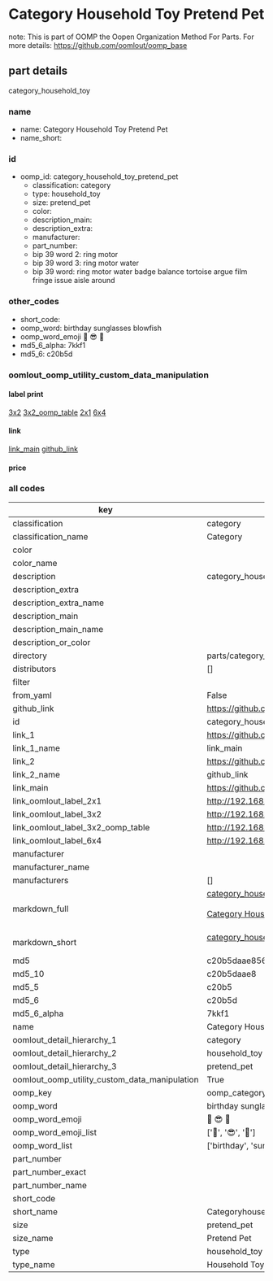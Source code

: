 # Category Household Toy Pretend Pet  

note: This is part of OOMP the Oopen Organization Method For Parts. For more details: https://github.com/oomlout/oomp_base

##  part details



category_household_toy

### name
* name: Category Household Toy Pretend Pet
* name_short: 
### id
* oomp_id: category_household_toy_pretend_pet
  * classification: category
  * type: household_toy
  * size: pretend_pet
  * color: 
  * description_main: 
  * description_extra: 
  * manufacturer: 
  * part_number: 
  * bip 39 word 2: ring motor
  * bip 39 word 3: ring motor water
  * bip 39 word: ring motor water badge balance tortoise argue film fringe issue aisle around

### other_codes
* short_code: 
* oomp_word: birthday sunglasses blowfish
* oomp_word_emoji :birthday: :sunglasses: :blowfish:
* md5_6_alpha: 7kkf1
* md5_6: c20b5d






### oomlout_oomp_utility_custom_data_manipulation
#### label print
[3x2](http://192.168.1.245:1112/?label=oomp%207kkf1)
[3x2_oomp_table](http://192.168.1.107:1112/?label=oomp%207kkf1)
[2x1](http://192.168.1.242:1112/?label=oomp%207kkf1)
[6x4](http://192.168.1.55:1112/?label=oomp%207kkf1)    

#### link

[link_main](https://github.com/oomlout/oomlout_oomp_current_version_messy/tree/main/parts/category_household_toy_pretend_pet) [github_link](https://github.com/oomlout/oomlout_oomp_part_src/tree/main/parts/category_household_toy_pretend_pet)                             

#### price







### all codes 
| key | value |  
| --- | --- |  
| classification | category |  
| classification_name | Category |  
| color |  |  
| color_name |  |  
| description | category_household_toy |  
| description_extra |  |  
| description_extra_name |  |  
| description_main |  |  
| description_main_name |  |  
| description_or_color |   |  
| directory | parts/category_household_toy_pretend_pet |  
| distributors | [] |  
| filter |  |  
| from_yaml | False |  
| github_link | https://github.com/oomlout/oomlout_oomp_part_src/tree/main/parts/category_household_toy_pretend_pet |  
| id | category_household_toy_pretend_pet |  
| link_1 | https://github.com/oomlout/oomlout_oomp_current_version_messy/tree/main/parts/category_household_toy_pretend_pet |  
| link_1_name | link_main |  
| link_2 | https://github.com/oomlout/oomlout_oomp_part_src/tree/main/parts/category_household_toy_pretend_pet |  
| link_2_name | github_link |  
| link_main | https://github.com/oomlout/oomlout_oomp_current_version_messy/tree/main/parts/category_household_toy_pretend_pet |  
| link_oomlout_label_2x1 | http://192.168.1.242:1112/?label=oomp%207kkf1 |  
| link_oomlout_label_3x2 | http://192.168.1.245:1112/?label=oomp%207kkf1 |  
| link_oomlout_label_3x2_oomp_table | http://192.168.1.107:1112/?label=oomp%207kkf1 |  
| link_oomlout_label_6x4 | http://192.168.1.55:1112/?label=oomp%207kkf1 |  
| manufacturer |  |  
| manufacturer_name |  |  
| manufacturers | [] |  
| markdown_full | [category_household_toy_pretend_pet](https://github.com/oomlout/oomlout_oomp_current_version_messy/tree/main/parts/category_household_toy_pretend_pet)<br>[](https://github.com/oomlout/oomlout_oomp_current_version_messy/tree/main/parts/category_household_toy_pretend_pet)<br>[Category Household Toy Pretend Pet](https://github.com/oomlout/oomlout_oomp_current_version_messy/tree/main/parts/category_household_toy_pretend_pet)<br><br> |  
| markdown_short | [category_household_toy_pretend_pet](https://github.com/oomlout/oomlout_oomp_current_version_messy/tree/main/parts/category_household_toy_pretend_pet)<br><br> |  
| md5 | c20b5daae85641739608d117efa41dd0 |  
| md5_10 | c20b5daae8 |  
| md5_5 | c20b5 |  
| md5_6 | c20b5d |  
| md5_6_alpha | 7kkf1 |  
| name | Category Household Toy Pretend Pet |  
| oomlout_detail_hierarchy_1 | category |  
| oomlout_detail_hierarchy_2 | household_toy |  
| oomlout_detail_hierarchy_3 | pretend_pet |  
| oomlout_oomp_utility_custom_data_manipulation | True |  
| oomp_key | oomp_category_household_toy_pretend_pet |  
| oomp_word | birthday sunglasses blowfish |  
| oomp_word_emoji | :birthday: :sunglasses: :blowfish: |  
| oomp_word_emoji_list | [':birthday:', ':sunglasses:', ':blowfish:'] |  
| oomp_word_list | ['birthday', 'sunglasses', 'blowfish'] |  
| part_number |  |  
| part_number_exact |  |  
| part_number_name |  |  
| short_code |  |  
| short_name | Categoryhouseholdtoy |  
| size | pretend_pet |  
| size_name | Pretend Pet |  
| type | household_toy |  
| type_name | Household Toy |  
